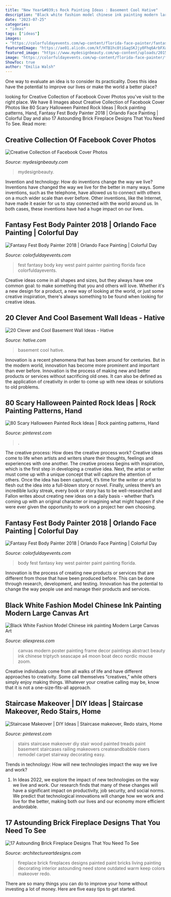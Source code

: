 ```yaml
---
title: "New Year&#039;s Rock Painting Ideas : Basement Cool Hative"
description: "Black white fashion model chinese ink painting modern large canvas art"
date: "2023-07-25"
categories:
- "ideas"
tags: ["ideas"]
images:
- "https://colorfuldayevents.com/wp-content/florida-face-painter/fantasy-fest/dynamic/body-painter-key-west-florida.jpg-nggid03394-ngg0dyn-210x350x100-00f0w010c011r110f110r010t010.jpg"
featuredImage: "https://ae01.alicdn.com/kf/HTB1hc8tiGagSKJjy0Fhq6ArbFXaq/Black-White-Fashion-Model-Chinese-ink-painting-Modern-Large-Canvas-Art-Print-Poster-Wall-Pictures-Beauty.jpg"
featured_image: "https://www.mydesignbeauty.com/wp-content/uploads/2015/08/facebook-timeline-cover-mydesignbeauty-5.png"
image: "https://colorfuldayevents.com/wp-content/florida-face-painter/fantasy-fest/dynamic/body-painter-key-west-florida.jpg-nggid03394-ngg0dyn-210x350x100-00f0w010c011r110f110r010t010.jpg"
ShowToc: true
author: "Emilia Walsh"
---
```



One way to evaluate an idea is to consider its practicality. Does this idea have the potential to improve our lives or make the world a better place?

	

		
looking for Creative Collection of Facebook Cover Photos you've visit to the right place. We have 8 Images about Creative Collection of Facebook Cover Photos like 80 Scary Halloween Painted Rock Ideas | Rock painting patterns, Hand, Fantasy Fest Body Painter 2018 | Orlando Face Painting | Colorful Day and also 17 Astounding Brick Fireplace Designs That You Need To See. Read more:
		
    
## Creative Collection Of Facebook Cover Photos

<img loading=lazy src="https://www.mydesignbeauty.com/wp-content/uploads/2015/08/facebook-timeline-cover-mydesignbeauty-5.png" onerror="this.onerror=null;this.src='https://tse2.mm.bing.net/th?id=OIP.majM2Y2oyffAAVSC3lXHVAHaEj&amp;pid=15.1';" alt="Creative Collection of Facebook Cover Photos">

_Source: mydesignbeauty.com_

>mydesignbeauty. 

	

Invention and technology: How do inventions change the way we live?
Inventions have changed the way we live for the better in many ways. Some inventions, such as the telephone, have allowed us to connect with others on a much wider scale than ever before. Other inventions, like the Internet, have made it easier for us to stay connected with the world around us. In both cases, these inventions have had a huge impact on our lives.

    
## Fantasy Fest Body Painter 2018 | Orlando Face Painting | Colorful Day

<img loading=lazy src="https://colorfuldayevents.com/wp-content/florida-face-painter/fantasy-fest/dynamic/fantasy-fest-body-paint-ideas-2016.jpg-nggid03402-ngg0dyn-210x350x100-00f0w010c011r110f110r010t010.jpg" onerror="this.onerror=null;this.src='https://tse3.mm.bing.net/th?id=OIP.9HdUjaD7v_KEZP5iHeU4kwAAAA&amp;pid=15.1';" alt="Fantasy Fest Body Painter 2018 | Orlando Face Painting | Colorful Day">

_Source: colorfuldayevents.com_

>fest fantasy body key west paint painter painting florida face colorfuldayevents. 

	

Creative ideas come in all shapes and sizes, but they always have one common goal: to make something that you and others will love. Whether it's a new design for a product, a new way of looking at the world, or just some creative inspiration, there's always something to be found when looking for creative ideas.

    
## 20 Clever And Cool Basement Wall Ideas - Hative

<img loading=lazy src="https://hative.com/wp-content/uploads/2014/05/basement-wall-ideas/14-cool-basement-wall.jpg" onerror="this.onerror=null;this.src='https://tse2.mm.bing.net/th?id=OIP.Zu_IihuqAV17VjEmXT2JCgHaJ4&amp;pid=15.1';" alt="20 Clever and Cool Basement Wall Ideas - Hative">

_Source: hative.com_

>basement cool hative. 

	

Innovation is a recent phenomena that has been around for centuries. But in the modern world, innovation has become more prominent and important than ever before. Innovation is the process of making new and better products or services without sacrificing old ones. It can also be defined as the application of creativity in order to come up with new ideas or solutions to old problems.

    
## 80 Scary Halloween Painted Rock Ideas | Rock Painting Patterns, Hand

<img loading=lazy src="https://i.pinimg.com/736x/fc/a4/a6/fca4a69643f289fd18f16ffaecdf641e.jpg" onerror="this.onerror=null;this.src='https://tse2.mm.bing.net/th?id=OIP.3TT3yQW34a-9ROJnz3FQ-QHaJ3&amp;pid=15.1';" alt="80 Scary Halloween Painted Rock Ideas | Rock painting patterns, Hand">

_Source: pinterest.com_

>. 

	

The creative process: How does the creative process work?
Creative ideas come to life when artists and writers share their thoughts, feelings and experiences with one another. The creative process begins with inspiration, which is the first step in developing a creative idea. Next, the artist or writer must come up with a unique concept that will capture the attention of others. Once the idea has been captured, it’s time for the writer or artist to flesh out the idea into a full-blown story or novel. Finally, unless there’s an incredible lucky streak, every book or story has to be well-researched and Fallon writes about creating new ideas on a daily basis - whether that’s coming up with an original character or imagining what might happen if she were ever given the opportunity to work on a project her own choosing.

    
## Fantasy Fest Body Painter 2018 | Orlando Face Painting | Colorful Day

<img loading=lazy src="https://colorfuldayevents.com/wp-content/florida-face-painter/fantasy-fest/dynamic/body-painter-key-west-florida.jpg-nggid03394-ngg0dyn-210x350x100-00f0w010c011r110f110r010t010.jpg" onerror="this.onerror=null;this.src='https://tse1.mm.bing.net/th?id=OIP.CrEOgbliRMdIjLNsTCet7gAAAA&amp;pid=15.1';" alt="Fantasy Fest Body Painter 2018 | Orlando Face Painting | Colorful Day">

_Source: colorfuldayevents.com_

>body fest fantasy key west painter paint painting florida. 

	

Innovation is the process of creating new products or services that are different from those that have been produced before. This can be done through research, development, and testing. Innovation has the potential to change the way people use and manage their products and services.

    
## Black White Fashion Model Chinese Ink Painting Modern Large Canvas Art

<img loading=lazy src="https://ae01.alicdn.com/kf/HTB1hc8tiGagSKJjy0Fhq6ArbFXaq/Black-White-Fashion-Model-Chinese-ink-painting-Modern-Large-Canvas-Art-Print-Poster-Wall-Pictures-Beauty.jpg" onerror="this.onerror=null;this.src='https://tse3.mm.bing.net/th?id=OIP.58X2PUl9PQjnfpb3CsegnQHaHa&amp;pid=15.1';" alt="Black White Fashion Model Chinese ink painting Modern Large Canvas Art">

_Source: aliexpress.com_

>canvas modern poster painting frame decor paintings abstract beauty ink chinese triptych seascape a4 moon boat deco nordic mouse zoom. 

	

Creative individuals come from all walks of life and have different approaches to creativity. Some call themselves “creatives,” while others simply enjoy making things. Whatever your creative calling may be, know that it is not a one-size-fits-all approach.

    
## Staircase Makeover | DIY Ideas | Staircase Makeover, Redo Stairs, Home

<img loading=lazy src="https://i.pinimg.com/736x/3c/bf/48/3cbf48ada161d658a24ad5b31ba0a82c--decorating-stairs-basement-bathroom-ideas.jpg?b=t" onerror="this.onerror=null;this.src='https://tse2.mm.bing.net/th?id=OIP.frlFcVrU5wJMcAahkC7B6AHaM8&amp;pid=15.1';" alt="Staircase Makeover | DIY Ideas | Staircase makeover, Redo stairs, Home">

_Source: pinterest.com_

>stairs staircase makeover diy stair wood painted treads paint basement staircases railing makeovers createandbabble risers remodel carpet stairway decorating easy. 

	

Trends in technology: How will new technologies impact the way we live and work?
1. In Ideas 2022, we explore the impact of new technologies on the way we live and work. Our research finds that many of these changes will have a significant impact on productivity, job security, and social norms. We predict that technological innovations will change how we work and live for the better, making both our lives and our economy more efficient andordable.

    
## 17 Astounding Brick Fireplace Designs That You Need To See

<img loading=lazy src="https://www.architectureartdesigns.com/wp-content/uploads/2016/10/3-14-630x795.jpg" onerror="this.onerror=null;this.src='https://tse3.mm.bing.net/th?id=OIP.AzmKtPg5a4-AK_O4eoCvdAHaJW&amp;pid=15.1';" alt="17 Astounding Brick Fireplace Designs That You Need To See">

_Source: architectureartdesigns.com_

>fireplace brick fireplaces designs painted paint bricks living painting decorating interior astounding need stone outdated warm keep colors makeover redo. 

	

There are so many things you can do to improve your home without investing a lot of money. Here are five easy tips to get started.

